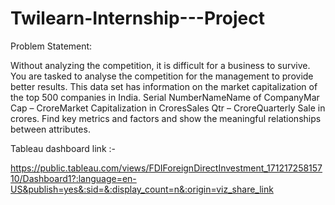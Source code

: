 # Twilearn-Internship---Project
Problem Statement:

Without analyzing the competition, it is difficult for a business to survive. You are
tasked to analyse the competition for the management to provide better results. This
data set has information on the market capitalization of the top 500 companies in India.
Serial NumberNameName of CompanyMar Cap – CroreMarket Capitalization in
CroresSales Qtr – CroreQuarterly Sale in crores. Find key metrics and factors and
show the meaningful relationships between attributes.















Tableau dashboard link  :-

https://public.tableau.com/views/FDIForeignDirectInvestment_17121725815710/Dashboard1?:language=en-US&publish=yes&:sid=&:display_count=n&:origin=viz_share_link

